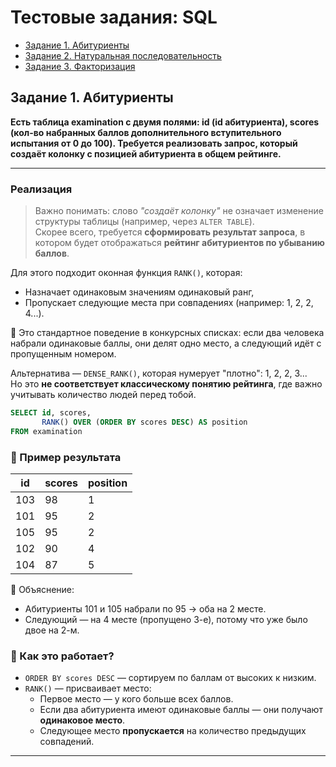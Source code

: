 # Тестовые задания: SQL

- [Задание 1. Абитуриенты](#задание-1-абитуриенты)
- [Задание 2. Натуральная последовательность](#задание-2-натуральная-последовательность)
- [Задание 3. Факторизация](#задание-3-факторизация)

## Задание 1. Абитуриенты

**Есть таблица examination с двумя полями: id (id абитуриента), scores (кол-во набранных баллов дополнительного вступительного испытания от 0 до 100). Требуется реализовать запрос, который создаёт колонку с позицией абитуриента в общем рейтинге.**

---

### Реализация

> Важно понимать: слово *"создаёт колонку"* не означает изменение структуры таблицы (например, через `ALTER TABLE`).  
> Скорее всего, требуется **сформировать результат запроса**, в котором будет отображаться **рейтинг абитуриентов по убыванию баллов**.

Для этого подходит оконная функция `RANK()`, которая:
- Назначает одинаковым значениям одинаковый ранг,
- Пропускает следующие места при совпадениях (например: 1, 2, 2, 4...).

🔹 Это стандартное поведение в конкурсных списках: если два человека набрали одинаковые баллы, они делят одно место, а следующий идёт с пропущенным номером.

Альтернатива — `DENSE_RANK()`, которая нумерует "плотно": 1, 2, 2, 3...  
Но это **не соответствует классическому понятию рейтинга**, где важно учитывать количество людей перед тобой.

```sql
SELECT id, scores,
       RANK() OVER (ORDER BY scores DESC) AS position
FROM examination
```

### 🧪 Пример результата

| id  | scores | position |
|-----|--------|----------|
| 103 | 98     | 1        |
| 101 | 95     | 2        |
| 105 | 95     | 2        |
| 102 | 90     | 4        |
| 104 | 87     | 5        |

🔹 Объяснение:
- Абитуриенты 101 и 105 набрали по 95 → оба на 2 месте.
- Следующий — на 4 месте (пропущено 3-е), потому что уже было двое на 2-м.

### 📌 Как это работает?

- `ORDER BY scores DESC` — сортируем по баллам от высоких к низким.
- `RANK()` — присваивает место:
  - Первое место — у кого больше всех баллов.
  - Если два абитуриента имеют одинаковые баллы — они получают **одинаковое место**.
  - Следующее место **пропускается** на количество предыдущих совпадений.

---
